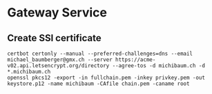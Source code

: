 # Gateway Service

## Create SSl certificate
    certbot certonly --manual --preferred-challenges=dns --email michael_baumberger@gmx.ch --server https://acme-v02.api.letsencrypt.org/directory --agree-tos -d michibaum.ch -d *.michibaum.ch
    openssl pkcs12 -export -in fullchain.pem -inkey privkey.pem -out keystore.p12 -name michibaum -CAfile chain.pem -caname root
